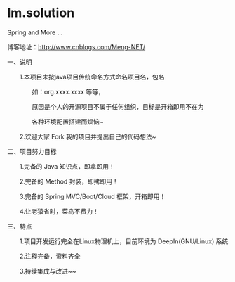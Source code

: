 # lm.solution
Spring and More ...

博客地址：http://www.cnblogs.com/Meng-NET/ 

一、说明

　　1.本项目未按java项目传统命名方式命名项目名，包名

　　　　如：org.xxxx.xxxx  等等，

　　　　原因是个人的开源项目不属于任何组织，目标是开箱即用不在为

　　　　各种环境配置搭建而烦恼~

　　2.欢迎大家 Fork 我的项目并提出自己的代码想法~

二、项目努力目标

　　1.完备的 Java 知识点，即拿即用！

　　2.完备的 Method 封装，即拷即用！

　　3.完备的 Spring MVC/Boot/Cloud 框架，开箱即用！

　　4.让老猿省时，菜鸟不费力！

三、特点

　　1.项目开发运行完全在Linux物理机上，目前环境为 DeepIn(GNU/Linux) 系统

　　2.注释完备，资料齐全

　　3.持续集成与改进~~
